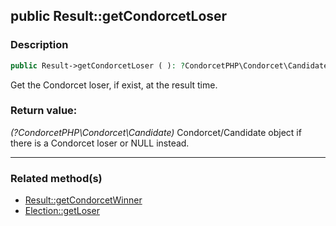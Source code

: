 ## public Result::getCondorcetLoser

### Description    

```php
public Result->getCondorcetLoser ( ): ?CondorcetPHP\Condorcet\Candidate
```

Get the Condorcet loser, if exist, at the result time.
    

### Return value:   

*(?CondorcetPHP\Condorcet\Candidate)* Condorcet/Candidate object if there is a Condorcet loser or NULL instead.


---------------------------------------

### Related method(s)      

* [Result::getCondorcetWinner](../Result%20Class/public%20Result--getCondorcetWinner.md)    
* [Election::getLoser](../Election%20Class/public%20Election--getLoser.md)    
